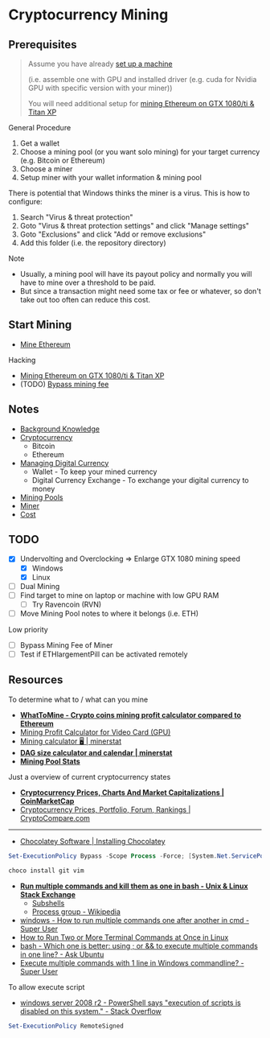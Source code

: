 # Cryptocurrency Mining

## Prerequisites

> Assume you have already [set up a machine](Hardware.md)
>
> (i.e. assemble one with GPU and installed driver (e.g. cuda for Nvidia GPU with specific version with your miner))
>
> You will need additional setup for [mining Ethereum on GTX 1080/ti & Titan XP](Other/ETHlargementPill)

General Procedure

1. Get a wallet
2. Choose a mining pool (or you want solo mining) for your target currency (e.g. Bitcoin or Ethereum)
3. Choose a miner
4. Setup miner with your wallet information & mining pool

There is potential that Windows thinks the miner is a virus. This is how to configure:

1. Search "Virus & threat protection"
2. Goto "Virus & threat protection settings" and click "Manage settings"
3. Goto "Exclusions" and click "Add or remove exclusions"
4. Add this folder (i.e. the repository directory)

Note

* Usually, a mining pool will have its payout policy and normally you will have to mine over a threshold to be paid.
* But since a transaction might need some tax or fee or whatever, so don't take out too often can reduce this cost.

## Start Mining

* [Mine Ethereum](Ethereum)

Hacking

* [Mining Ethereum on GTX 1080/ti & Titan XP](Other/ETHlargementPill)
* (TODO) [Bypass mining fee](Other/MiningFeeHack)

## Notes

* [Background Knowledge](Background.md)
* [Cryptocurrency](Cryptocurrency.md)
  * Bitcoin
  * Ethereum
* [Managing Digital Currency](Managing.md)
  * Wallet - To keep your mined currency
  * Digital Currency Exchange - To exchange your digital currency to money
* [Mining Pools](MiningPool.md)
* [Miner](Miner.md)
* [Cost](Cost.md)

## TODO

* [X] Undervolting and Overclocking => Enlarge GTX 1080 mining speed
  * [X] Windows
  * [X] Linux
* [ ] Dual Mining
* [ ] Find target to mine on laptop or machine with low GPU RAM
  * [ ] Try Ravencoin (RVN)
* [ ] Move Mining Pool notes to where it belongs (i.e. ETH)

Low priority

* [ ] Bypass Mining Fee of Miner
* [ ] Test if ETHlargementPill can be activated remotely

## Resources

To determine what to / what can you mine

* [**WhatToMine - Crypto coins mining profit calculator compared to Ethereum**](https://whattomine.com/)
* [Mining Profit Calculator for Video Card (GPU)](https://2cryptocalc.com/)
* [Mining calculator 🖥️ | minerstat](https://minerstat.com/mining-calculator)
* [**DAG size calculator and calendar | minerstat**](https://minerstat.com/dag-size-calculator)
* [**Mining Pool Stats**](https://miningpoolstats.stream/)

Just a overview of current cryptocurrency states

* [**Cryptocurrency Prices, Charts And Market Capitalizations | CoinMarketCap**](https://coinmarketcap.com/)
* [Cryptocurrency Prices, Portfolio, Forum, Rankings | CryptoCompare.com](https://www.cryptocompare.com/)

---

* [Chocolatey Software | Installing Chocolatey](https://chocolatey.org/install)

```powershell
Set-ExecutionPolicy Bypass -Scope Process -Force; [System.Net.ServicePointManager]::SecurityProtocol = [System.Net.ServicePointManager]::SecurityProtocol -bor 3072; iex ((New-Object System.Net.WebClient).DownloadString('https://chocolatey.org/install.ps1'))

choco install git vim
```

* [**Run multiple commands and kill them as one in bash - Unix & Linux Stack Exchange**](https://unix.stackexchange.com/questions/204480/run-multiple-commands-and-kill-them-as-one-in-bash)
  * [Subshells](https://tldp.org/LDP/abs/html/subshells.html)
  * [Process group - Wikipedia](https://en.wikipedia.org/wiki/Process_group)
* [windows - How to run multiple commands one after another in cmd - Super User](https://superuser.com/questions/1079403/how-to-run-multiple-commands-one-after-another-in-cmd/1079420)
* [How to Run Two or More Terminal Commands at Once in Linux](https://www.howtogeek.com/269509/how-to-run-two-or-more-terminal-commands-at-once-in-linux/)
* [bash - Which one is better: using ; or && to execute multiple commands in one line? - Ask Ubuntu](https://askubuntu.com/questions/334994/which-one-is-better-using-or-to-execute-multiple-commands-in-one-line)
* [Execute multiple commands with 1 line in Windows commandline? - Super User](https://superuser.com/questions/62850/execute-multiple-commands-with-1-line-in-windows-commandline)

To allow execute script

* [windows server 2008 r2 - PowerShell says "execution of scripts is disabled on this system." - Stack Overflow](https://stackoverflow.com/questions/4037939/powershell-says-execution-of-scripts-is-disabled-on-this-system)

```powershell
Set-ExecutionPolicy RemoteSigned
```
